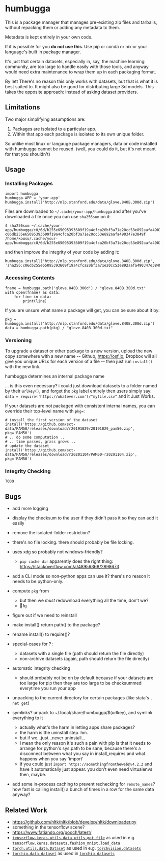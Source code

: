 # humbugga

This is a package manager that manages pre-existing zip files and tarballs, without repacking them or adding any metadata to them.

Metadata is kept entirely in your own code.

If it is possible for you **do not use this**. Use pip or conda or nix or your language's built in package manager.

It's just that certain datasets, especially in, say, the machine learning community, are too large to handle easily with those tools,
and anyway would need extra maintenance to wrap them up in each packaging format.

By lett
There's no reason this only works with datasets, but that is what it is best suited to. It might also be good for distributing large 3d models.
This takes the opposite approach: instead of asking dataset providers.

## Limitations

Two major simplifying assumptions are:

1. Packages are isolated to a particular app.
2. Within that app each package is isolated to its own unique folder.

So unlike most linux or langauge package managers, data or code installed with humbugga cannot be reused.
(well, you could do it, but it's not meant for that you shouldn't)


## Usage

### Installing Packages

```
import humbugga
humbugga.APP = 'your-app'
humbugga.install('http://nlp.stanford.edu/data/glove.840B.300d.zip')
```

Files are downloaded to `~/.cache/your-app/humbugga` and after you've downloaded a file once you can use `sha256sum` on it:

```
$ sha256sum ~/.cache/your-app/humbugga/c0/6d/b255e65095393609f19a4cfca20bf3a71e20cc53e892aafa490347e3849f/glove.840B.300d.zip 
c06db255e65095393609f19a4cfca20bf3a71e20cc53e892aafa490347e3849f  /home/kousu/.cache/your-app/humbugga/c0/6d/b255e65095393609f19a4cfca20bf3a71e20cc53e892aafa490347e3849f/glove.840B.300d.zip 
```

and then improve the integrity of your code by adding it:

```
humbugga.install('http://nlp.stanford.edu/data/glove.840B.300d.zip', 'sha256:c06db255e65095393609f19a4cfca20bf3a71e20cc53e892aafa490347e3849f')
```



### Accessing Contents

```
fname = humbugga.path('glove.840B.300d') / "glove.840B.300d.txt"
with open(fname) as data:
    for line in data:
        print(line)
```

If you are unsure what name a package will get, you can be sure about it by:

```
pkg = humbugga.install('http://nlp.stanford.edu/data/glove.840B.300d.zip')
data = humbugga.path(pkg) / "glove.840B.300d.txt"
```

### Versioning


To upgrade a dataset or other package to a new version, upload the new copy somewhere with a new name --
 Github, https://osf.io, Dropbox will all give you unique URLs for each version of a file -- then just run `install()` with the new link.

humbugga determines an internal package name

 ... is this even necessary? i could just download datasets to a folder named by their `urlkey()`, and forget the `pkg` label entirely
then users simply say: `data = require('https://whatever.com')/"myfile.csv"` and it Just Works.

If your datasets are not packaged with consistent internal names, you can override their top-level name with `pkg=`: 

```
# install the first version of the dataset
install('https://github.com/sct-data/PAM50/releases/download/r20191029/20191029_pam50.zip', pkg='PAM50')
# .. do some computation ..
# .. time passes, grass grows ..
# update the dataset
install('https://github.com/sct-data/PAM50/releases/download/r20201104/PAM50-r20201104.zip', pkg='PAM50')
```

### Integrity Checking

```
TODO
```

## Bugs

* add more logging
* display the checksum to the user if they didn't pass it so they can add it easily
* remove the isolated-folder restriction?
* there's no file locking. there should probably be file locking.
* uses xdg so probably not windows-friendly?
  * `pip cache dir` apparently does the right thing: https://stackoverflow.com/a/48956368/2898673

* add a CLI mode so non-python apps can use it? there's no reason it needs to be python-only.
* compute `pkg` from
  * but then we *must* redownload everything all the time, don't we?
  * fg
* figure out if we need to reinstall
* make install() return path() to the package?
* rename install() to require()?
* special-cases for ? :
  - datasets with a single file (path should return the file directly)
  - non-archive datasets (again, path should return the file directly)
* automatic integrity checking
    * should probably not be on by default because if your datasets are too large for pip then they are too large to be checksummed everytime you run your app
* unpacking to the current directory for certain packages (like stata's `. net get`)
* symlinks? unpack to ~/.local/share/humbugga/$(urlkey), and symlink everything to it
    * actually what's the harm in letting apps share packages?
    * the harm is the uninstall step. hm.
    * but if we...just...never uninstall...
    * i mean the only reason it's such a pain with pip is that it needs to arrange for python's sys.path to be sane, because there's a disconnect between what you say in install_requires and what happens when you say 'import'
    * if you could just `import https://somethingfromtheweb@v4.2.2` and have it automatically just appear. you don't even need virtualenvs then, maybe.
* add some in-process caching to prevent rechecking for `remote_names`? how fast is calling install() a bunch of times in a row for the same data anyway?
 

## Related Work

* https://github.com/nltk/nltk/blob/develop/nltk/downloader.py
* something in the tensorflow scene?
* https://www.fatiando.org/pooch/latest/
* [`tensorflow.keras.utils.data_utils.get_file`](https://github.com/tensorflow/tensorflow/blob/8404ae713bab07bf008e2af0d2b573dd7e69c56e/tensorflow/python/keras/utils/data_utils.py#L150) as used in e.g. [`tensorflow.keras.datasets.fashion_mnist.load_data`](https://github.com/tensorflow/tensorflow/blob/8404ae713bab07bf008e2af0d2b573dd7e69c56e/tensorflow/python/keras/datasets/fashion_mnist.py#L81-L90)
* [`torch.utils.data.Dataset`](https://github.com/pytorch/pytorch/blob/master/torch/utils/data/dataset.py) as used in e.g. [`torchvision.datasets`](https://github.com/pytorch/vision/tree/master/torchvision/datasets)
* [`torchio.data.dataset`](https://github.com/fepegar/torchio/blob/master/torchio/data/dataset.py) as used in [`torchio.datasets`](https://github.com/fepegar/torchio/tree/master/torchio/datasets)
